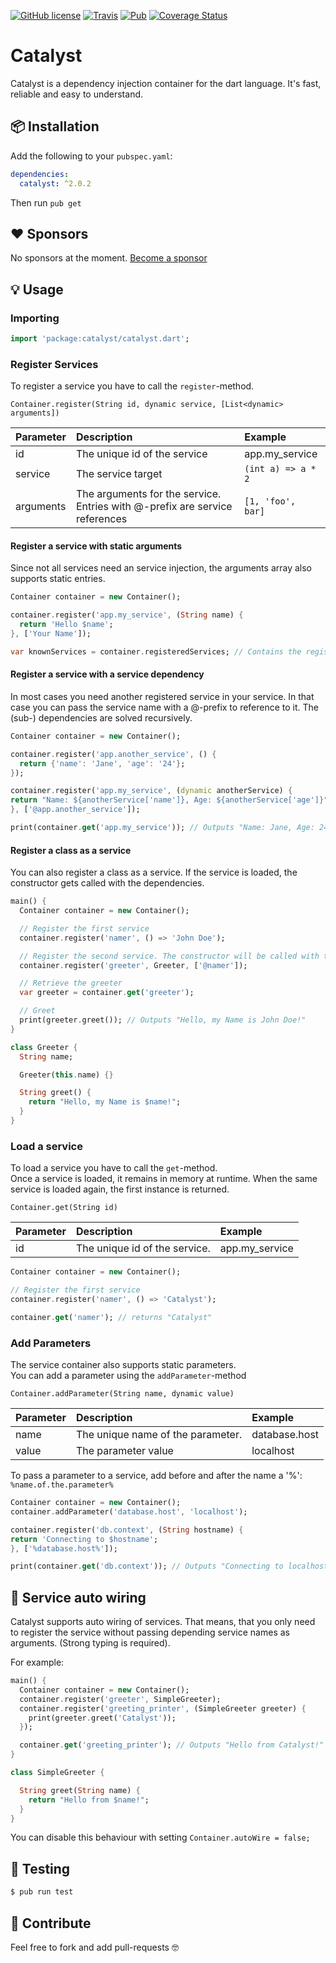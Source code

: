 [![GitHub license](https://img.shields.io/github/license/Devtronic/catalyst.svg)](https://github.com/Devtronic/catalyst/blob/master/LICENSE)
[![Travis](https://img.shields.io/travis/Devtronic/catalyst.svg)](https://travis-ci.org/Devtronic/catalyst)
[![Pub](https://img.shields.io/pub/v/catalyst.svg)](https://pub.dartlang.org/packages/catalyst)
[![Coverage Status](https://coveralls.io/repos/github/Devtronic/catalyst/badge.svg?branch=master)](https://coveralls.io/github/Devtronic/catalyst?branch=master)

# Catalyst

Catalyst is a dependency injection container for the dart language.
It's fast, reliable and easy to understand.

## 📦 Installation
Add the following to your `pubspec.yaml`:
```yaml
dependencies:
  catalyst: ^2.0.2
```

Then run `pub get`

## ❤ Sponsors
No sponsors at the moment. [Become a sponsor](https://github.com/sponsors/devtronic)

## 💡 Usage

### Importing
```dart
import 'package:catalyst/catalyst.dart';
```

### Register Services
To register a service you have to call the `register`-method.

```
Container.register(String id, dynamic service, [List<dynamic> arguments])
```

|  Parameter | Description                                                                    | Example              |
|:-----------|:-------------------------------------------------------------------------------|:---------------------|
| id         | The unique id of the service                                                   | app.my_service       |
| service    | The service target                                                             | `(int a) => a * 2`   |
| arguments  | The arguments for the service. Entries with @-prefix are service references    | `[1, 'foo', bar]`    |

#### Register a service with static arguments
Since not all services need an service injection, the arguments array also supports static entries.

```dart
Container container = new Container();

container.register('app.my_service', (String name) {
  return 'Hello $name';
}, ['Your Name']);

var knownServices = container.registeredServices; // Contains the registered Service 
```

#### Register a service with a service dependency
In most cases you need another registered service in your service.
In that case you can pass the service name with a @-prefix to reference to it.
The (sub-) dependencies are solved recursively.

```dart
Container container = new Container();

container.register('app.another_service', () {
  return {'name': 'Jane', 'age': '24'};
});

container.register('app.my_service', (dynamic anotherService) {
return "Name: ${anotherService['name']}, Age: ${anotherService['age']}";
}, ['@app.another_service']);

print(container.get('app.my_service')); // Outputs "Name: Jane, Age: 24"
```

#### Register a class as a service
You can also register a class as a service. If the service is loaded, the constructor gets called with the dependencies.

```dart
main() {
  Container container = new Container();

  // Register the first service
  container.register('namer', () => 'John Doe');

  // Register the second service. The constructor will be called with the passed arguments
  container.register('greeter', Greeter, ['@namer']);

  // Retrieve the greeter
  var greeter = container.get('greeter');

  // Greet
  print(greeter.greet()); // Outputs "Hello, my Name is John Doe!"
}

class Greeter {
  String name;

  Greeter(this.name) {}

  String greet() {
    return "Hello, my Name is $name!";
  }
}
```

### Load a service
To load a service you have to call the `get`-method.  
Once a service is loaded, it remains in memory at runtime.
When the same service is loaded again, the first instance is returned.

```
Container.get(String id)
```
|  Parameter | Description                     | Example        |
|:-----------|:--------------------------------|:---------------|
| id         | The unique id of the service.   | app.my_service |


```dart
Container container = new Container();

// Register the first service
container.register('namer', () => 'Catalyst');

container.get('namer'); // returns "Catalyst"
```

### Add Parameters
The service container also supports static parameters.  
You can add a parameter using the `addParameter`-method
```
Container.addParameter(String name, dynamic value)
```
|  Parameter | Description                       | Example        |
|:-----------|:----------------------------------|:---------------|
| name       | The unique name of the parameter. | database.host  |
| value      | The parameter value               | localhost      |

To pass a parameter to a service, add before and after the name a '%': `%name.of.the.parameter%`
```dart
Container container = new Container();
container.addParameter('database.host', 'localhost');

container.register('db.context', (String hostname) {
return 'Connecting to $hostname';
}, ['%database.host%']);

print(container.get('db.context')); // Outputs "Connecting to localhost"
```

## 🔌 Service auto wiring
Catalyst supports auto wiring of services.
That means, that you only need to register the service without passing depending service names as arguments.
(Strong typing is required).
 
For example:
```dart
main() {
  Container container = new Container();
  container.register('greeter', SimpleGreeter);
  container.register('greeting_printer', (SimpleGreeter greeter) {
    print(greeter.greet('Catalyst'));
  });

  container.get('greeting_printer'); // Outputs "Hello from Catalyst!"
}

class SimpleGreeter {

  String greet(String name) {
    return "Hello from $name!";
  }
}
```

You can disable this behaviour with setting `Container.autoWire = false;`

## 🔬 Testing

```bash
$ pub run test
```

## 🤝 Contribute
Feel free to fork and add pull-requests 🤓
